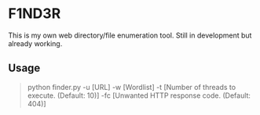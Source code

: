 # F1ND3R
This is my own web directory/file enumeration tool. Still in development but already working.
## Usage
> python finder.py -u [URL] -w [Wordlist] -t [Number of threads to execute. (Default: 10)] -fc [Unwanted HTTP response code. (Default: 404)]
